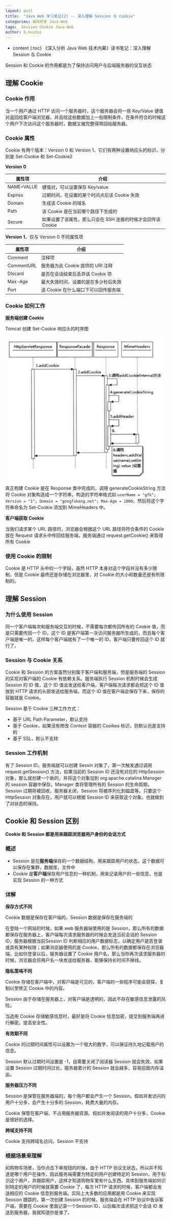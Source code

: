 ```yaml
---
layout: post
title:  "Java Web 学习笔记[2] -- 深入理解 Session 与 Cookie"
categories: WEB开发 Java-Web
tags:  Session Cookie Java-Web
author: D.huihui
---
```

* content
{:toc}
《深入分析 Java Web 技术内幕》读书笔记：深入理解 Session 与 Cookie

Session 和 Cookie 的作用都是为了保持访问用户与后端服务器的交互状态

## 理解 Cookie

### Cookie 作用

当一个用户通过 HTTP 访问一个服务器时，这个服务器会将一些 Key/Value 键值对返回给客户端浏览器，并且给这些数据加上一些限制条件，在条件符合的时候这个用户下次访问这个服务器时，数据又被完整得带回给服务器。

### Cookie 属性

Cookie 有两个版本：Version 0 和 Version 1，它们有两种设置响应头的标识，分别是 Set-Cookie 和 Set-Cookie2

**Version 0**

| 属性项     | 介绍                                                         |
| ---------- | ------------------------------------------------------------ |
| NAME=VALUE | 键值对，可以设置保存 Key/value                               |
| Expires    | 过期时间，在设置的某个时间点后该 Cookie 失效                 |
| Domain     | 生成该 Cookie 的域名                                         |
| Path       | 该 Cookie 是在当前哪个路径下生成的                           |
| Secure     | 如果设置了该属性，那么只会在 SSH 连接的时候才会回传该 Cookie |

**Version 1**，仅与 Version 0 不同属性项

| 属性项     | 介绍                                 |
| ---------- | ------------------------------------ |
| Comment    | 注释项                               |
| CommentURL | 服务器为此 Cookie 提供的 URI 注释    |
| DIscard    | 是否在会话结束后丢弃该 Cookie 项     |
| Max-Age    | 最大失效时间，设置的是在多少秒后失效 |
| Port       | 该 Cookie 在什么端口下可以回传服务端 |

### Cookie 如何工作

**服务端创建 Cookie**

Tomcat 创建 Set-Cookie 响应头的时序图

![](https://github.com/gongfukangEE/gongfukangEE.github.io/raw/master/_pic/Web/tomcat-cookie.jpg)

真正构建 Cookie 是在 Response 类中完成的，调用 generateCookieString 方法将 Cookie 对象构造成一个字符串，构造的字符串格式如 `userName = "gfk"; Version = "1"; Domain = "gongfukang.net"; Max-Age = 1000`，然后将这个字符串命名为 Set-Cookie 添加到 MimeHeaders 中。 

**客户端获取 Cookie**

当我们请求某个 URL 路径时，浏览器会根据这个 URL 路径将符合条件的 Cookie 放在 Request 请求头中传回给服务端，服务端通过 request.getCookie() 来取得所有 Cookie

### 使用 Cookie 的限制

Cookie 是 HTTP 头中的一个字段，虽然 HTTP 本身对这个字段并没有多少限制，但是 Cookie 最终还是存储在浏览器里，对 Cookie 的大小和数量还是有所限制的。

## 理解 Session

### 为什么使用 Session

同一个客户端每次和服务端交互的时候，不需要每次都传回所有的 Cookie 值，而是只需要传回一个 ID，这个 ID 是客户端第一次访问服务器所生成的，而且每个客户端是唯一的，这样每个客户端就有了一个唯一的 ID，客户端只要传回这个 ID 就行了。

### Session 与 Cookie 关系

Cookie 和 Session 的方案虽然分别属于客户端和服务端，但是服务端的 Session 的实现对客户端的 Cookie 有依赖关系。服务端执行 Session 机制时候会生成 Session 的 ID 值，这个 ID 值会发送给客户端，客户端每次请求都会把这个 ID 值放到 HTTP 请求的头部发送给服务端，而这个 ID 值在客户端会保存下来，保存的容器就是 Cookie。

Session 基于 Cookie 三种工作方式：

- 基于 URL Path Parameter，默认支持
- 基于 Cookie，如果没有修改 Context 容器的 Cooikes 标识，则默认也是支持的
- 基于 SSL，默认不支持

### Session 工作机制

有了 Session ID，服务端就可以创建 Sessin 对象了，第一次触发通过调用 request.getSession() 方法，如果当前的 Session ID 还没有对应的 HttpSession 对象，那么就创建一个新的，并将这个对象加到 org.apache.catalina.Manager 的 session 容器中保存。Manager 类将管理所有的 Session 的生命周期，Session 过期将被回收，服务器关闭，Session 将被序列化到磁盘等。只要这个 HttpSession 对象存在，用户就可以根据 Session ID 来获取这个对象，也就做到了对状态的保持。

## Cookie 和 Session 区别

**Cookie 和 Session 都是用来跟踪浏览器用户身份的会话方式**

### 概述

- Session 是在**服务端**保存的一个数据结构，用来跟踪用户的状态，这个数据可以保存在集群，数据库，文件中
- Cookie 是**客户端**保存用户信息的一种机制，用来记录用户的一些信息，也是实现 Session 的一种方式

### 详解

**保存方式不同**

Cookie 数据是保存在客户端的，Session 数据是保存在服务端的

在登陆一个网站的时候，如果 web 服务器端使用的是 Session，那么所有的数据都保存在服务器上，客户端每次请求服务器的时候会发送当前会话的 Session ID，服务器根据当前Session ID 判断相应的用户数据标志，以确定用户是否登录或具有某种权限；如果浏览器使用的是 Cookie，那么所有的数据都保存在浏览器端，比如你登录以后，服务器设置了 Cookie 用户名，那么当你再次请求服务器的时候，浏览器会将用户名一块发送给服务器，能够保持长时间不掉线。

**隐私策咯不同**

Cookie 存储在客户端中，对客户端是可见的，客户端的一些程序可能会窥探，复制以至修正 Cookie 中的内容。

Session 由于存储在服务器上，对客户端是透明的，因此不存在敏感信息泄露的风险。

当选用 Cookie 存储敏感信息时，最好是将 Cookie 信息加密，提交到服务端再进行解密，提高安全性。

**有效期不同**

Cookie 的过期时间属性可以设置为一个很大的数字，可以保证持久地记载用户的信息。

Session 默认过期时间设置是 -1，自需要关闭了阅读器 Session 就会失效。如果设置 Session 过期时间过长，服务器累计的 Session 就会越多，容易招致内存溢出。

**服务器压力不同**

Session 是保管在服务器端的，每个用户都会产生一个 Session。假如并发访问的用户十分多，会产生十分多的 Session，耗费大量的内存。

Cookie 保管在客户端，不占用服务器资源。假如并发阅读的用户十分多，Cookie 是很好的选择。

**跨域支持不同**

Cookie 支持跨域名访问，Session 不支持

### 根据场景来理解

如购物车场景，当你点击下单按钮的时候，由于 HTTP 协议无状态，所以并不知道是哪个用户在操作，因此服务端需要为特定的用户创建特定的 Session，用于标识这个用户，并跟踪用户，这样才知道购物车里有什么东西。具体到服务端如何识别特定的用户的时候就需要 Cookie 了，每次 HTTP 请求的时候，客户端都会发送相应的 Cookie 信息到服务端。实际上大多数的应用都是用 Cookie 来实现 Session 跟踪的，第一次创建 Session 的时候，服务端会在 HTTP 协议中告诉客户端，需要在 Cookie 里面记录一个Session ID，以后每次请求把这个会话 ID 发送到服务器，我就知道你是谁了。

